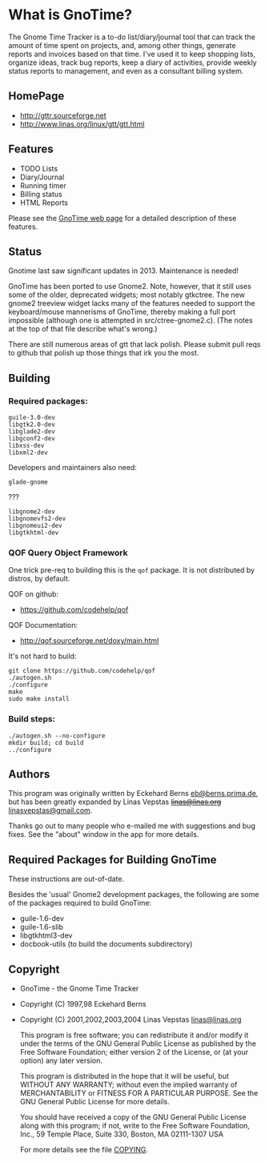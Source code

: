 What is GnoTime?
================
The Gnome Time Tracker is a to-do list/diary/journal tool that can track
the amount of time spent on projects, and, among other things, generate
reports and invoices based on that time. I've used it to keep shopping
lists, organize ideas, track bug reports, keep a diary of activities,
provide weekly status reports to management, and even as a consultant
billing system.

HomePage
--------
 * http://gttr.sourceforge.net
 * http://www.linas.org/linux/gtt/gtt.html

Features
--------

 * TODO Lists
 * Diary/Journal
 * Running timer
 * Billing status
 * HTML Reports

Please see the [GnoTime web page](http://gttr.sourceforge.net) for a
detailed description of these features.

Status
------
Gnotime last saw significant updates in 2013. Maintenance is needed!

GnoTime has been ported to use Gnome2.  Note, however, that it still
uses some of the older, deprecated widgets; most notably gtkctree.
The new gnome2 treeview widget lacks many of the features needed to
support the keyboard/mouse mannerisms of GnoTime, thereby making
a full port impossible (although one is attempted in src/ctree-gnome2.c).
(The notes at the top of that file describe what's wrong.)

There are still numerous areas of gtt that lack polish.  Please
submit pull reqs to github that polish up those things that irk you the most.

Building
--------

### Required packages:
```
guile-3.0-dev
libgtk2.0-dev
libglade2-dev
libgconf2-dev
libxss-dev
libxml2-dev
```

Developers and maintainers also need:
```
glade-gnome
```

???
```
libgnome2-dev
libgnomevfs2-dev
libgnomeui2-dev
libgtkhtml-dev
```

### QOF Query Object Framework
One trick pre-req to building this is the `qof` package.
It is not distributed by distros, by default.

QOF on github:
 * https://github.com/codehelp/qof

QOF Documentation:
 * http://qof.sourceforge.net/doxy/main.html

It's not hard to build:
```
git clone https://github.com/codehelp/qof
./autogen.sh
./configure
make
sudo make install
```


### Build steps:
```
./autogen.sh --no-configure
mkdir build; cd build
../configure
```


Authors
-------
This program was originally written by Eckehard Berns <eb@berns.prima.de>,
but has been greatly expanded by Linas Vepstas ~~<linas@linas.org>~~
<linasvepstas@gmail.com>.

Thanks go out to many people who e-mailed me with suggestions and
bug fixes.  See the "about" window in the app for more details.


Required Packages for Building GnoTime
--------------------------------------
These instructions are out-of-date.

Besides the 'usual' Gnome2 development packages, the following are
some of the packages required to build GnoTime:

 * guile-1.6-dev
 * guile-1.6-slib
 * libgtkhtml3-dev
 * docbook-utils  (to build the documents subdirectory)


Copyright
---------
 * GnoTime - the Gnome Time Tracker
 * Copyright (C) 1997,98 Eckehard Berns
 * Copyright (C) 2001,2002,2003,2004 Linas Vepstas <linas@linas.org>

   This program is free software; you can redistribute it and/or modify
   it under the terms of the GNU General Public License as published by
   the Free Software Foundation; either version 2 of the License, or
   (at your option) any later version.

   This program is distributed in the hope that it will be useful,
   but WITHOUT ANY WARRANTY; without even the implied warranty of
   MERCHANTABILITY or FITNESS FOR A PARTICULAR PURPOSE.  See the
   GNU General Public License for more details.

   You should have received a copy of the GNU General Public License
   along with this program; if not, write to the Free Software
   Foundation, Inc., 59 Temple Place, Suite 330, Boston, MA  02111-1307  USA

   For more details see the file [COPYING](COPYING).
